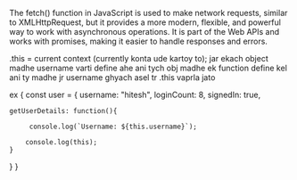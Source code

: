
The fetch() function in JavaScript is used to make network requests, similar to XMLHttpRequest, but it provides a more modern, flexible, and powerful way to work with asynchronous operations. It is part of the Web APIs and works with promises, making it easier to handle responses and errors.


.this = current context (currently konta ude kartoy to);
jar ekach object madhe username varti define ahe ani tych obj madhe ek function define kel ani ty madhe jr username ghyach asel tr .this vaprla jato

ex {
    const user = {
    username: "hitesh",
    loginCount: 8,
    signedIn: true,

    getUserDetails: function(){
        
         console.log(`Username: ${this.username}`);

        console.log(this);
    }

}
}